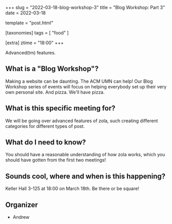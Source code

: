 +++
slug = "2022-03-18-blog-workshop-3"
title = "Blog Workshop: Part 3"
date = 2022-03-18

template = "post.html"

[taxonomies]
tags = [ "food" ]

[extra]
ztime = "18:00"
+++

Advanced(tm) features.

<!-- more -->

## What is a "Blog Workshop"?

Making a website can be daunting. The ACM UMN can help! Our Blog Workshop series of events will
focus on helping everybody set up their very own personal site. And pizza. We'll have pizza.

## What is this specific meeting for?

We will be going over advanced features of zola, such creating different categories for different types of post.

## What do I need to know?

You should have a reasonable understanding of how zola works, which you should have gotten from the first two meetings!

## Sounds cool, where and when is this happening?

Keller Hall 3-125 at 18:00 on March 18th. Be there or be square!

## Organizer

* Andrew
